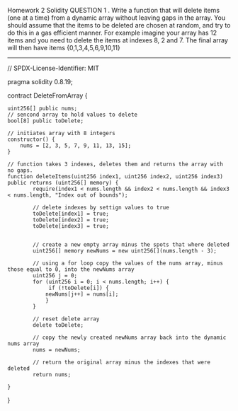 Homework 2
Solidity
QUESTION 1
. Write a function that will delete items (one at a time)
from a dynamic array without leaving gaps in the array.
You should assume that the items to be deleted are
chosen at random, and try to do this in a gas efficient
manner.
For example imagine your array has 12 items and you
need to delete the items at indexes 8, 2 and 7.
The final array will then have items {0,1,3,4,5,6,9,10,11}

---

// SPDX-License-Identifier: MIT

pragma solidity 0.8.19;

contract DeleteFromArray {

    uint256[] public nums;
    // sencond array to hold values to delete
    bool[8] public toDelete;

    // initiates array with 8 integers
    constructor() {
        nums = [2, 3, 5, 7, 9, 11, 13, 15];
    }

    // function takes 3 indexes, deletes them and returns the array with no gaps.
    function deleteItems(uint256 index1, uint256 index2, uint256 index3) public returns (uint256[] memory) {
            require(index1 < nums.length && index2 < nums.length && index3 < nums.length, "Index out of bounds");

            // delete indexes by settign values to true
            toDelete[index1] = true;
            toDelete[index2] = true;
            toDelete[index3] = true;


            // create a new empty array minus the spots that where deleted
            uint256[] memory newNums = new uint256[](nums.length - 3);

            // using a for loop copy the values of the nums array, minus those equal to 0, into the newNums array
            uint256 j = 0;
            for (uint256 i = 0; i < nums.length; i++) {
                 if (!toDelete[i]) {
                newNums[j++] = nums[i];
                }
            }

            // reset delete array
            delete toDelete;

            // copy the newly created newNums array back into the dynamic nums array
            nums = newNums;

            // return the original array minus the indexes that were deleted
            return nums;

    }

}
